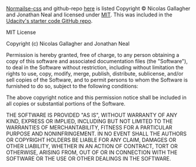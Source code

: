 [Normailse-css](https://code.google.com/archive/p/normalize-css/) and github-repo [here](https://github.com/jonathantneal/normalize.css/blob/master/LICENSE.md) is listed Copyright © Nicolas Gallagher and Jonathan Neal and licensed under [MIT](https://choosealicense.com/licenses/mit/). This was included in the [Udacity's starter code GitHub repo](https://github.com/udacity/mws-restaurant-stage-1).

MIT License

Copyright (c) Nicolas Gallagher and Jonathan Neal

Permission is hereby granted, free of charge, to any person obtaining a copy
of this software and associated documentation files (the "Software"), to deal
in the Software without restriction, including without limitation the rights
to use, copy, modify, merge, publish, distribute, sublicense, and/or sell
copies of the Software, and to permit persons to whom the Software is
furnished to do so, subject to the following conditions:

The above copyright notice and this permission notice shall be included in all
copies or substantial portions of the Software.

THE SOFTWARE IS PROVIDED "AS IS", WITHOUT WARRANTY OF ANY KIND, EXPRESS OR
IMPLIED, INCLUDING BUT NOT LIMITED TO THE WARRANTIES OF MERCHANTABILITY,
FITNESS FOR A PARTICULAR PURPOSE AND NONINFRINGEMENT. IN NO EVENT SHALL THE
AUTHORS OR COPYRIGHT HOLDERS BE LIABLE FOR ANY CLAIM, DAMAGES OR OTHER
LIABILITY, WHETHER IN AN ACTION OF CONTRACT, TORT OR OTHERWISE, ARISING FROM,
OUT OF OR IN CONNECTION WITH THE SOFTWARE OR THE USE OR OTHER DEALINGS IN THE
SOFTWARE.
